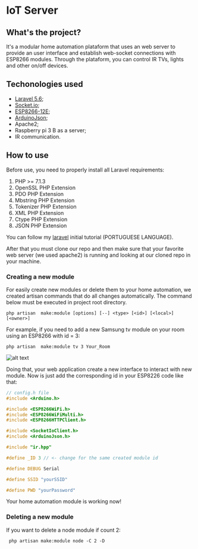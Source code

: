 
# IoT Server

## What's the project?

It's a modular home automation plataform that uses an web server to provide an user interface and establish web-socket connections with ESP8266 modules. Through the plataform, you can control IR TVs, lights and other on/off devices.

## Techonologies used

- [Laravel 5.6](https://laravel.com/);
- [Socket.io](https://socket.io/);
- [ESP8266-12E](https://www.espressif.com/en/products/hardware/esp8266ex/overview);
- [ArduinoJson](https://arduinojson.org/);
- Apache2;
- Raspberry pi 3 B as a server;
- IR communication.

## How to use

Before use, you need to properly install all Laravel requirements:


1.    PHP >= 7.1.3
2.    OpenSSL PHP Extension
3.    PDO PHP Extension
4.    Mbstring PHP Extension
5.    Tokenizer PHP Extension
6.    XML PHP Extension
7.    Ctype PHP Extension
8.    JSON PHP Extension

You can follow my [laravel](https://github.com/GabrielMMelo/iot_server/blob/esp8266/resources/docs/pdf/Laravel.pdf) initial tutorial (PORTUGUESE LANGUAGE).

After that you must clone our repo and then make sure that your favorite web server (we used apache2) is running and looking at our cloned repo in your machine.

### Creating a new module

For easily create new modules or delete them to your home automation, we created artisan commands that do all changes automatically. The command below must be executed in project root directory.

```
php artisan  make:module [options] [--] <type> [<id>] [<local>] [<owner>]
```

For example, if you need to add a new Samsung tv module on your room using an ESP8266 with id = 3:

```
php artisan  make:module tv 3 Your_Room
``` 

![alt text](https://github.com/GabrielMMelo/iot_server/blob/esp8266/resources/docs/img/new_tv.png "New tv module created")

Doing that, your web application create a new interface to interact with new module. Now is just add the corresponding id in your ESP8226 code like that:

```c++
// config.h file
#include <Arduino.h>

#include <ESP8266WiFi.h>
#include <ESP8266WiFiMulti.h>
#include <ESP8266HTTPClient.h>

#include <SocketIoClient.h>
#include <ArduinoJson.h>

#include "ir.hpp"

#define _ID 3 // <- change for the same created module id

#define DEBUG Serial

#define SSID "yourSSID"

#define PWD "yourPassword"
```

Your home automation module is working now!

### Deleting a new module

If you want to delete a node module if count 2:

```
 php artisan make:module node -C 2 -D
```

